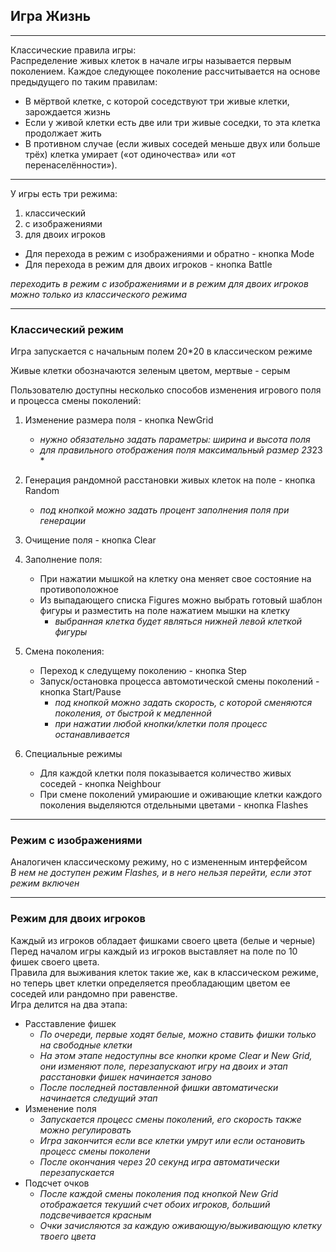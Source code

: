 ## Игра Жизнь

***
 
Классические правила игры:
<br>
Распределение живых клеток в начале игры называется первым поколением. Каждое следующее поколение рассчитывается на основе предыдущего по таким правилам:

- В мёртвой клетке, с которой соседствуют три живые клетки, зарождается жизнь
- Если у живой клетки есть две или три живые соседки, то эта клетка продолжает жить
- В противном случае (если живых соседей меньше двух или больше трёх) клетка умирает («от одиночества» или «от перенаселённости»).

***

У игры есть три режима:
1. классический
2. с изображениями
3. для двоих игроков

* Для перехода в режим с изображениями и обратно - кнопка Mode
* Для перехода в режим для двоих игроков - кнопка Battle

*переходить в режим с изображениями и в режим для двоих игроков можно только из классического режима*

***

### Классический режим

Игра запускается с начальным полем 20*20 в классическом режиме

Живые клетки обозначаются зеленым цветом, мертвые - серым

Пользователю доступны несколько способов изменения игрового поля и процесса смены поколений:

1. Изменение размера поля - кнопка NewGrid
   - *нужно обязательно задать параметры: ширина и высота поля*
   - *для правильного отображения поля максимальный размер 23*23 *
2. Генерация рандомной расстановки живых клеток на поле - кнопка Random
   - *под кнопкой можно задать процент заполнения поля при генерации*
3. Очищение поля - кнопка Clear
   
4. Заполнение поля:
   * При нажатии мышкой на клетку она меняет свое состояние на противоположное
   * Из выпадающего списка Figures можно выбрать готовый шаблон фигуры и разместить на поле нажатием мышки на клетку
     - *выбранная клетка будет являться нижней левой клеткой фигуры*

5. Смена поколения:
   * Переход к следущему поколению - кнопка Step
   * Запуск/остановка процесса автомотической смены поколений - кнопка Start/Pause
     - *под кнопкой можно задать скорость, с которой сменяются поколения, от быстрой к медленной*
     - *при нажатии любой кнопки/клетки поля процесс останавливается*

6. Специальные режимы
   * Для каждой клетки поля показывается количество живых соседей - кнопка Neighbour
   * При смене поколений умираюшие и оживающие клетки каждого поколения выделяются отдельными цветами - кнопка Flashes

***

### Режим с изображениями

Аналогичен классическому режиму, но с измененным интерфейсом
<br>
*В нем не доступен режим Flashes, и в него нельзя перейти, если этот режим включен*

***

### Режим для двоих игроков

Каждый из игроков обладает фишками своего цвета (белые и черные) 
<br>
Перед началом игры каждый из игроков выставляет на поле по 10 фишек своего цвета. 
<br>
Правила для выживания клеток такие же, как в классическом режиме, но теперь цвет клетки определяется преобладающим цветом ее соседей или рандомно при равенстве.
<br>
Игра делится на два этапа:
* Расставление фишек 
  - *По очереди, первые ходят белые, можно ставить фишки только на свободные клетки*
  - *На этом этапе недоступны все кнопки кроме Clear и New Grid, они изменяют поле, перезапускают игру на двоих и этап расстановки фишек начинается заново*
  - *После последней поставленной фишки автоматически начинается следущий этап*
* Изменение поля
  - *Запускается процесс смены поколений, его скорость также можно регулировать*
  - *Игра закончится если все клетки умрут или если остановить процесс смены поколени*
  - *После окончания через 20 секунд игра автоматически перезапускается*
* Подсчет очков
  - *После каждой смены поколения под кнопкой New Grid отображается текуший счет обоих игроков, больший подсвечивается красным*
  - *Очки зачисляются за каждую оживающую/выживающую клетку твоего цвета*
     



